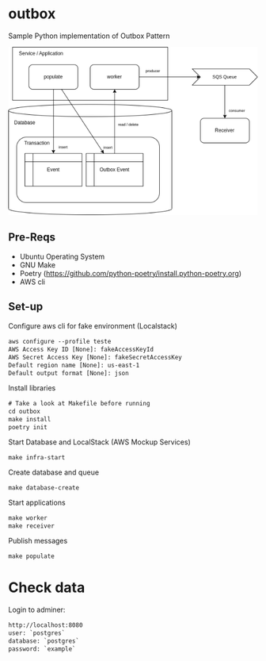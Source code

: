 # outbox
Sample Python implementation of Outbox Pattern

![outbox design](images/outbox.png)

## Pre-Reqs

- Ubuntu Operating System
- GNU Make
- Poetry (https://github.com/python-poetry/install.python-poetry.org)
- AWS cli



## Set-up

Configure aws cli for fake environment (Localstack)

```
aws configure --profile teste
AWS Access Key ID [None]: fakeAccessKeyId
AWS Secret Access Key [None]: fakeSecretAccessKey
Default region name [None]: us-east-1
Default output format [None]: json
```


Install libraries

```
# Take a look at Makefile before running
cd outbox
make install
poetry init
```

Start Database and LocalStack (AWS Mockup Services)

```
make infra-start
```

Create database and queue

```
make database-create
```

Start applications

```
make worker
make receiver
```

Publish messages

```
make populate
```

# Check data

Login to adminer:

```
http://localhost:8080
user: `postgres`
database: `postgres`
password: `example`
```